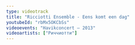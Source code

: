 ```yaml
---
type: videotrack
title: "Ricciotti Ensemble - Eens komt een dag"
youtubeId: "rbMx5OKCbSs"
videoevents: "Havikconcert — 2013"
videoartists: ["Риччиотти"]
---
```

